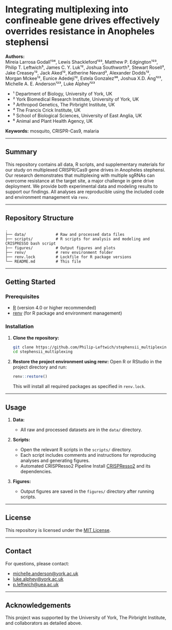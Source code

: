 # Integrating multiplexing into confineable gene drives effectively overrides resistance in Anopheles stephensi

**Authors:**  
Mireia Larrosa Godall¹³⁴, Lewis Shackleford¹²³, Matthew P. Edgington¹²³, Philip T. Leftwich⁵, James C. Y. Luk¹², Joshua Southworth³, Stewart Rosell³, Jake Creasey¹², Jack Aked¹², Katherine Nevard³, Alexander Dodds¹², Morgan Mckee¹², Eunice Adedeji¹², Estela Gonzalez³⁶, Joshua X.D. Ang¹²³, Michelle A. E. Anderson¹²³, Luke Alphey¹²³

- ¹ Department of Biology, University of York, UK  
- ² York Biomedical Research Institute, University of York, UK  
- ³ Arthropod Genetics, The Pirbright Institute, UK  
- ⁴ The Francis Crick Institute, UK  
- ⁵ School of Biological Sciences, University of East Anglia, UK  
- ⁶ Animal and Plant Health Agency, UK  

**Keywords:** mosquito, CRISPR-Cas9, malaria

---

## Summary

This repository contains all data, R scripts, and supplementary materials for our study on multiplexed CRISPR/Cas9 gene drives in Anopheles stephensi. Our research demonstrates that multiplexing with multiple sgRNAs can overcome resistance at the target site, a major challenge in gene drive deployment. We provide both experimental data and modeling results to support our findings. All analyses are reproducible using the included code and environment management via `renv`.

---

## Repository Structure

```text
.
├── data/             # Raw and processed data files
├── scripts/          # R scripts for analysis and modeling and CRISPRESSO bash script
├── figures/          # Output figures and plots
├── renv/             # renv environment folder
├── renv.lock         # Lockfile for R package versions
└── README.md         # This file
```

---

## Getting Started

### Prerequisites

- [R](https://www.r-project.org/) (version 4.0 or higher recommended)
- [renv](https://rstudio.github.io/renv/) (for R package and environment management)

### Installation

1. **Clone the repository:**
   ```sh
   git clone https://github.com/Philip-Leftwich/stephensii_multiplexing.git
   cd stephensii_multiplexing
   ```

2. **Restore the project environment using renv:**
   Open R or RStudio in the project directory and run:
   ```r
   renv::restore()
   ```
   This will install all required packages as specified in `renv.lock`.

---

## Usage

1. **Data:**  
   - All raw and processed datasets are in the `data/` directory.

2. **Scripts:**  
   - Open the relevant R scripts in the `scripts/` directory.
   - Each script includes comments and instructions for reproducing analyses and generating figures.
   - Automated CRISPResso2 Pipeline Install [CRISPResso2](https://crispresso.pinellolab.partners.org/) and its dependencies.

3. **Figures:**  
   - Output figures are saved in the `figures/` directory after running scripts.

---

## License

This repository is licensed under the [MIT License](./LICENSE).

---

## Contact

For questions, please contact:  
- michelle.anderson@york.ac.uk  
- luke.alphey@york.ac.uk
- p.leftwich@uea.ac.uk 

---

## Acknowledgements

This project was supported by the University of York, The Pirbright Institute, and collaborators as detailed above.
